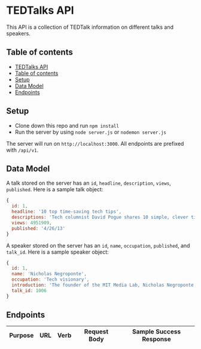 # TEDTalks API

This API is a collection of TEDTalk information on different talks and speakers.

## Table of contents


<!--ts-->
   * [TEDTalks API](#tedtalks-api)
   * [Table of contents](#table-of-contents)
   * [Setup](#setup)
   * [Data Model](#data-model)
   * [Endpoints](#endpoints)
<!--te-->

## Setup

* Clone down this repo and run `npm install`
* Run the server by using `node server.js` or `nodemon server.js`

The server will run on `http://localhost:3000`. All endpoints are prefixed with `/api/v1`.

## Data Model

A talk stored on the server has an `id`, `headline`, `description`, `views`, `published`. Here is a sample talk object:

```js
{
  id: 1,
  headline: '10 top time-saving tech tips',
  descriptions: 'Tech columnist David Pogue shares 10 simple, clever tips for computer, web, smartphone and camera users. And yes, you may know a few of these already -- but there's probably at least one you don't.',
  views: 4951909,
  published: '4/26/13'
}
```

A speaker stored on the server has an `id`, `name`, `occupation`, `published`, and `talk_id`. Here is a sample speaker object:

```js
{
  id: 1,
  name: 'Nicholas Negroponte',
  occupation: 'Tech visionary',
  introduction: 'The founder of the MIT Media Lab, Nicholas Negroponte pushed the edge of the information revolution as an inventor, thinker and angel investor. He\'s the driving force behind One Laptop per Child, building computers for children in the developing world.',
  talk_id: 1006
}
```

## Endpoints

| Purpose | URL | Verb | Request Body | Sample Success Response |
|----|----|----|----|----|

